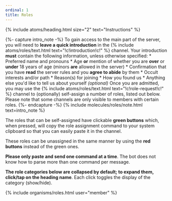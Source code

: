 ```yaml
---
ordinal: 1
title: Roles
---
```


{% include atoms/heading.html size="2" text="Instructions" %}

{%- capture intro_note -%}
    To gain access to the main part of the server, you will need to **leave a quick introduction** in the {% include atoms/roles/text.html text="!c!introduction!c!" %} channel. Your introduction **must** contain the following information, unless otherwise specified:
    * Preferred name and pronouns
    * Age **or** mention of whether you are **over** or **under** 18 years of age (minors **are** allowed in the server)
    * Confirmation that you have **read** the server rules and you **agree to abide** by them
    * Occult interests and/or path
    * Reason(s) for joining
    * How you found us
    * Anything else you'd like to tell us about yourself *(optional)*
    Once you are admitted, you may use the {% include atoms/roles/text.html text="!c!role-request!c!" %} channel to (optionally) self-assign a number of roles, listed out below. Please note that some channels are only visible to members with certain roles.
{%- endcapture -%}
{% include molecules/roles/note.html text=intro_note %}

The roles that can be self-assigned have clickable **green buttons** which, when pressed, will copy the role assignment command to your system clipboard so that you can easily paste it in the channel. 

These roles can be unassigned in the same manner by using the **red buttons** instead of the green ones.

**Please only paste and send one command at a time**. The bot does not know how to parse more than one command per message.

**The role categories below are collapsed by default; to expand them, click/tap on the heading name**. Each click toggles the display of the category (show/hide).

{% include organisms/roles.html user="member" %}
